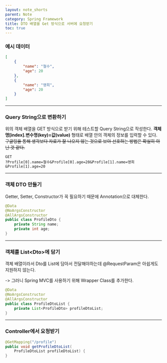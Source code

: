 ```yaml
---
layout: note_shorts
parent: Note
category: Spring Framework
title: DTO 배열을 Get 방식으로 서버에 요청받기
toc: true
---
```


### 예시 데이터
```json
[
    {
        "name": "철수",
        "age": 20
    },
    {
        "name": "영희",
        "age": 20
    }
]
```

---

### Query String으로 변환하기
위의 객체 배열을 GET 방식으로 받기 위해 테스트할 Query String으로 작성한다.
__객체명[index].변수명(key)=값(value)__ 형태로 배열 안의 객체의 정보를 입력할 수 있다. ~~구글링을 통해 생각보다 자료가 잘 나오지 않는 것으로 보아 선호하는 방법은 확실히 아닌 것 같다.~~
```
GET
?Profile[0].name=철수&Profile[0].age=20&Profile[1].name=영희&Profile[1].age=20
```

---

### 객체 DTO 만들기

Getter, Setter, Constructor가 꼭 필요하기 때문에 Annotation으로 대체한다.
```java
@Data
@NoArgsConstructor
@AllArgsConstructor
public class ProfileDto {
    private String name;
    private int age;
}
```

---

### 객체를 List\<Dto>에 담기

객체 배열이라서 Dto를 List에 담아서 전달해야하는데 @RequestParam은 아쉽게도 지원하지 않는다.

-> 그러니 Spring MVC를 사용하기 위해 Wrapper Class를 추가한다. 

```java
@Data
@NoArgsConstructor
@AllArgsConstructor
public class ProfileDtoList {
    private List<ProfileDto> profileDtoList;
}

```

---

### Controller에서 요청받기

```java
@GetMapping("/profile")
public void getProfileDtoList(
    ProfileDtoList profileDtoList) {
}
```